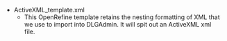 * ActiveXML_template.xml
    * This OpenRefine template retains the nesting formatting of XML that we use to import into DLGAdmin. It will spit out an ActiveXML xml file.